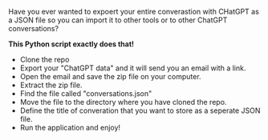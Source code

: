 
Have you ever wanted to expoert your entire converastion with CHatGPT as a JSON file so you can import it to other tools or to other ChatGPT conversations? 

**This Python script exactly does that!**

 - Clone the repo
 - Export your "ChatGPT data" and it will send you an email with a link.
 - Open the email and save the zip file on your computer.
 - Extract the zip file. 
 - Find the file called "conversations.json"
 - Move the file to the directory where you have cloned the repo.
 - Define the title of converation that you want to store as a seperate JSON file.
 - Run the application and enjoy! 
   
